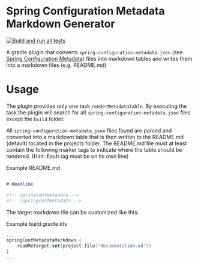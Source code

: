 # Spring Configuration Metadata Markdown Generator

[![Build and run all tests](https://github.com/sbszcz/spring-conf-metadata-markdown-gradle-plugin/actions/workflows/test-gradle-plugin.yaml/badge.svg)](https://github.com/sbszcz/spring-conf-metadata-markdown-gradle-plugin/actions/workflows/test-gradle-plugin.yaml)

A gradle plugin that converts `spring-configuration-metadata.json` (see [Spring Configuration Metadata](https://docs.spring.io/spring-boot/docs/current/reference/html/configuration-metadata.html)) files into markdown tables 
and writes them into a markdown files (e.g. README.md)

# Usage

The plugin provides only one task `renderMetadataTable`. 
By executing the task the plugin will search for all `spring-configuration-metadata.json` files except the `build` folder.

All `spring-configuration-metadata.json` files found are parsed and converted into a markdown table that is then written to the 
README.md (default) located in the projects folder. The README.md file must at least contain the following marker tags to indicate
where the table should be rendered. (Hint: Each tag must be on its own line)

Example README.md
```markdown

# Headline

<!-- springconfmetadata -->
<!-- /springconfmetadata -->

```

The target markdown file can be customized like this:

Example build.gradle.kts
```kotlin
...
springConfMetadataMarkdown {
    readMeTarget.set(project.file("documentation.md"))
}
...
```





